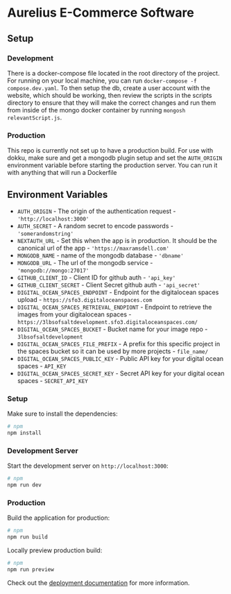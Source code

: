 # Aurelius E-Commerce Software

## Setup
### Development
There is a docker-compose file located in the root directory of the project.
For running on your local machine, you can run `docker-compose -f compose.dev.yaml`.
To then setup the db, create a user account with the website, which should be working,
then review the scripts in the scripts directory to ensure that they will make the correct changes
and run them from inside of the mongo docker container by running `mongosh relevantScript.js`.

### Production
This repo is currently not set up to have a production build.
For use with dokku, make sure and get a mongodb plugin setup and set the `AUTH_ORIGIN`
environment variable before starting the production server. You can run it with
anything that will run a Dockerfile

## Environment Variables
- `AUTH_ORIGIN` - The origin of the authentication request - `'http://localhost:3000'`
- `AUTH_SECRET` - A random secret to encode passwords - `'somerandomstring'`
- `NEXTAUTH_URL` - Set this when the app is in production. It should be the canonical url of the app - `'https://maxramsdell.com'`
- `MONGODB_NAME` - name of the mongodb database - `'dbname'`
- `MONGODB_URL` - The url of the mongodb service - `'mongodb://mongo:27017'`
- `GITHUB_CLIENT_ID` - Client ID for github auth - `'api_key'`
- `GITHUB_CLIENT_SECRET` - Client Secret github auth - `'api_secret'`
- `DIGITAL_OCEAN_SPACES_ENDPOINT` - Endpoint for the digitalocean spaces upload - `https://sfo3.digitaloceanspaces.com`
- `DIGITAL_OCEAN_SPACES_RETRIEVAL_ENDPIONT` - Endpoint to retrieve the images from your digitalocean spaces - `https://3lbsofsaltdevelopment.sfo3.digitaloceanspaces.com/`
- `DIGITAL_OCEAN_SPACES_BUCKET` - Bucket name for your image repo - `3lbsofsaltdevelopment`
- `DIGITAL_OCEAN_SPACES_FILE_PREFIX` - A prefix for this specific project in the spaces bucket so it can be used by more projects - `file_name/`
- `DIGITAL_OCEAN_SPACES_PUBLIC_KEY` - Public API key for your digital ocean spaces - `API_KEY`
- `DIGITAL_OCEAN_SPACES_SECRET_KEY` - Secret API key for your digital ocean spaces - `SECRET_API_KEY`

### Setup

Make sure to install the dependencies:

```bash
# npm
npm install
```

### Development Server

Start the development server on `http://localhost:3000`:

```bash
# npm
npm run dev
```

### Production

Build the application for production:

```bash
# npm
npm run build
```

Locally preview production build:

```bash
# npm
npm run preview
```

Check out the [deployment documentation](https://nuxt.com/docs/getting-started/deployment) for more information.

